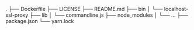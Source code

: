 .
├── Dockerfile
├── LICENSE
├── README.md
├── bin
│   └── localhost-ssl-proxy
├── lib
│   └── commandline.js
├── node_modules
│   └── ...
├── package.json
└── yarn.lock